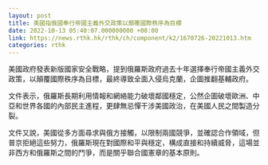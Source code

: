 ```yaml
---
layout: post
title: 美國指俄國奉行帝國主義外交政策以顛覆國際秩序為目標
date: 2022-10-13 05:40:07.000000000 +08:00
link: https://news.rthk.hk/rthk/ch/component/k2/1670726-20221013.htm
categories: rthk
---
```


美國政府發表新版國家安全戰略，提到俄羅斯政府過去十年選擇奉行帝國主義外交政策，以顛覆國際秩序為目標，最終導致全面入侵烏克蘭，企圖推翻基輔政府。

文件表示，俄羅斯長期利用情報和網絡能力破壞鄰國穩定，公然企圖破壞歐洲、中亞和世界各國的內部民主進程，更肆無忌憚干涉美國政治，在美國人民之間製造分裂。

文件又說，美國從多方面尋求與俄方接觸，以限制兩國競爭，並確認合作領域，但普京拒絕這些努力，俄羅斯現在對國際和平與穩定，構成直接和持續威脅，這場並非西方和俄羅斯之間的鬥爭，而是關乎聯合國憲章的基本原則。
